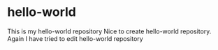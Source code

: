 # hello-world
This is my hello-world repository
Nice to create hello-world repository. 
Again I have tried to edit hello-world repository
